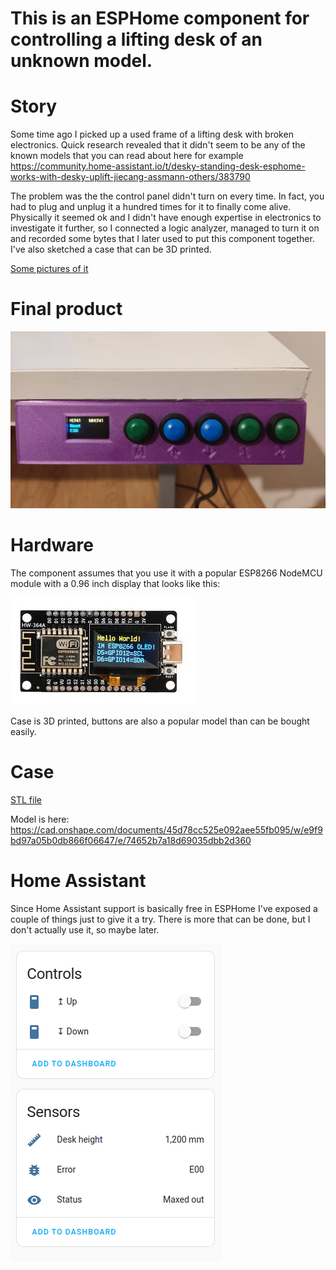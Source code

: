 This is an ESPHome component for controlling a lifting desk of an unknown model.
======

Story
======
Some time ago I picked up a used frame of a lifting desk with broken electronics. Quick research revealed that it didn't seem to be any of the known models that you can read about here for example https://community.home-assistant.io/t/desky-standing-desk-esphome-works-with-desky-uplift-jiecang-assmann-others/383790 

The problem was the the control panel didn't turn on every time. In fact, you had to plug and unplug it a hundred times
for it to finally come alive. Physically it seemed ok and I didn't have enough expertise in electronics to investigate
it further, so I connected a logic analyzer, managed to turn it on and recorded some bytes that I later used to put
this component together. I've also sketched a case that can be 3D printed.

[Some pictures of it](pic/pics.md)

Final product
======
![Looks like this](pic/panel.jpg)

Hardware
======
The component assumes that you use it with a popular ESP8266 NodeMCU module with a 0.96 inch display that looks like this:

![NodeMCU](pic/esp8266_display.jpeg)

Case is 3D printed, buttons are also a popular model than can be bought easily.

Case
======
[STL file](cad/ufo_desk_case.stl)

Model is here: 
https://cad.onshape.com/documents/45d78cc525e092aee55fb095/w/e9f9bd97a05b0db866f06647/e/74652b7a18d69035dbb2d360

Home Assistant
======
Since Home Assistant support is basically free in ESPHome I've exposed a couple of things just to 
give it a try. There is more that can be done, but I don't actually use it, so maybe later.

![HA](pic/ha.png)
